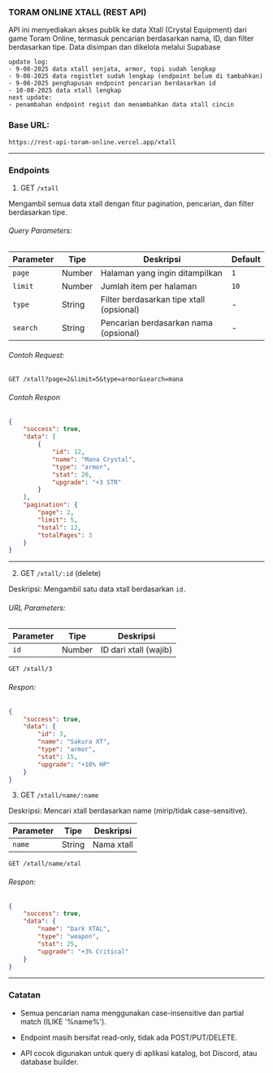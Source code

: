 ### TORAM ONLINE XTALL (REST API)

API ini menyediakan akses publik ke data Xtall (Crystal Equipment) dari game Toram Online, termasuk
pencarian berdasarkan nama, ID, dan filter berdasarkan tipe. Data disimpan dan dikelola melalui
Supabase

```
update log:
- 9-08-2025 data xtall senjata, armor, topi sudah lengkap
- 9-08-2025 data registlet sudah lengkap (endpoint belum di tambahkan)
- 9-08-2025 penghapusan endpoint pencarian berdasarkan id
- 10-08-2025 data xtall lengkap
next update:
- penambahan endpoint regist dan menambahkan data xtall cincin
```

### Base URL:

```
https://rest-api-toram-online.vercel.app/xtall
```

---

### Endpoints

1. GET `/xtall`

Mengambil semua data xtall dengan fitur pagination, pencarian, dan filter berdasarkan tipe.

###### Query Parameters:

| Parameter | Tipe   | Deskripsi                                | Default |
| --------- | ------ | ---------------------------------------- | ------- |
| `page`    | Number | Halaman yang ingin ditampilkan           | `1`     |
| `limit`   | Number | Jumlah item per halaman                  | `10`    |
| `type`    | String | Filter berdasarkan tipe xtall (opsional) | -       |
| `search`  | String | Pencarian berdasarkan nama (opsional)    | -       |

###### Contoh Request:

```
GET /xtall?page=2&limit=5&type=armor&search=mana

```

###### Contoh Respon

```json
{
	"success": true,
	"data": [
		{
			"id": 12,
			"name": "Mana Crystal",
			"type": "armor",
			"stat": 20,
			"upgrade": "+3 STR"
		}
	],
	"pagination": {
		"page": 2,
		"limit": 5,
		"total": 12,
		"totalPages": 3
	}
}
```

---

2. GET `/xtall/:id` (delete)

Deskripsi: Mengambil satu data xtall berdasarkan `id.`

###### URL Parameters:

| Parameter | Tipe   | Deskripsi             |
| --------- | ------ | --------------------- |
| `id`      | Number | ID dari xtall (wajib) |

```
GET /xtall/3
```

###### Respon:

```json
{
	"success": true,
	"data": {
		"id": 3,
		"name": "Sakura XT",
		"type": "armor",
		"stat": 15,
		"upgrade": "+10% HP"
	}
}
```

3. GET `/xtall/name/:name`

Deskripsi: Mencari xtall berdasarkan name (mirip/tidak case-sensitive).

| Parameter | Tipe   | Deskripsi  |
| --------- | ------ | ---------- |
| `name`    | String | Nama xtall |

```
GET /xtall/name/xtal
```

###### Respon:

```json
{
	"success": true,
	"data": {
		"name": "Dark XTAL",
		"type": "weapon",
		"stat": 25,
		"upgrade": "+3% Critical"
	}
}
```

---

### Catatan

- Semua pencarian nama menggunakan case-insensitive dan partial match (ILIKE '%name%').

- Endpoint masih bersifat read-only, tidak ada POST/PUT/DELETE.

- API cocok digunakan untuk query di aplikasi katalog, bot Discord, atau database builder.

